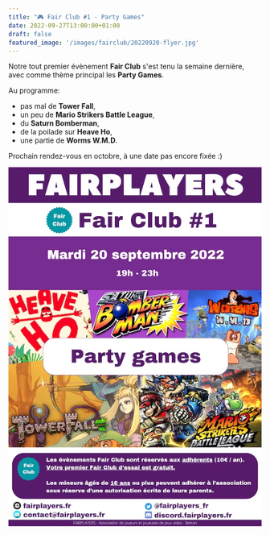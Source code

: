 ```yaml
---
title: "🎮 Fair Club #1 - Party Games"
date: 2022-09-27T13:00:00+01:00
draft: false
featured_image: '/images/fairclub/20220920-flyer.jpg'
---
```


Notre tout premier évènement **Fair Club** s'est tenu la semaine dernière, avec comme thème principal les **Party Games**.

Au programme:

- pas mal de **Tower Fall**,
- un peu de **Mario Strikers Battle League**,
- du **Saturn Bomberman**,
- de la poilade sur **Heave Ho**,
- une partie de **Worms W.M.D**.

Prochain rendez-vous en octobre, à une date pas encore fixée :)

![Flyer](/images/fairclub/20220920-flyer.jpg)
